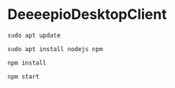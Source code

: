 # DeeeepioDesktopClient

```
sudo apt update
```
```
sudo apt install nodejs npm
```
```
npm install
```
```
npm start
```
